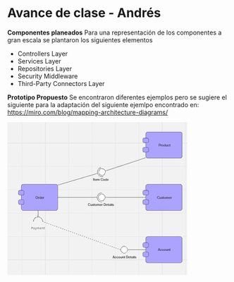 # Avance de clase - Andrés

**Componentes planeados**
Para una representación de los componentes a gran escala se plantaron los siguientes elementos
- Controllers Layer
- Services Layer
- Repositories Layer
- Security Middleware
- Third-Party Connectors Layer

**Prototipo Propuesto**
Se encontraron diferentes ejemplos pero se sugiere el siguiente para la adaptación del siguiente ejemlpo encontrado en: https://miro.com/blog/mapping-architecture-diagrams/

![diagrama](Proyecto/images/ejemplo_diagrama.jpg)


